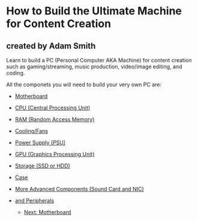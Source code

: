 # How to Build the Ultimate Machine for Content Creation 
## created by Adam Smith
Learn to build a PC (Personal Computer AKA Machine) for content creation such as gaming/streaming, music production, video/image editing, and coding.

All the componets you will need to build your very own PC are:
* [Motherboard](Motherboard.md)
* [CPU (Central Processing Unit)](CPU.md)
* [RAM (Random Access Memory)](RAM.md)
* [Cooling/Fans](Cooling-Fans.md)
* [Power Supply (PSU)](PSU.md)
* [GPU (Graphics Processing Unit)](GPU-Graphics-Card.md)
* [Storage (SSD or HDD)](Storage.md)
* [Case](Case.md)
* [More Advanced Components (Sound Card and NIC)](More-Advanced-Components.md)
* [and Peripherals](Peripherals.md)

  * [Next: Motherboard](Motherboard.md)
